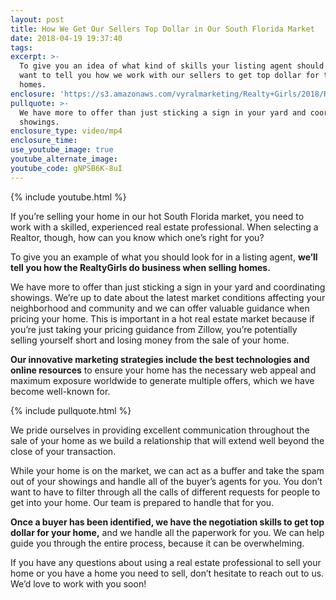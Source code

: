 ```yaml
---
layout: post
title: How We Get Our Sellers Top Dollar in Our South Florida Market
date: 2018-04-19 19:37:40
tags:
excerpt: >-
  To give you an idea of what kind of skills your listing agent should have, we
  want to tell you how we work with our sellers to get top dollar for their
  homes.
enclosure: 'https://s3.amazonaws.com/vyralmarketing/Realty+Girls/2018/RealtyGirls-.mp4'
pullquote: >-
  We have more to offer than just sticking a sign in your yard and coordinating
  showings.
enclosure_type: video/mp4
enclosure_time:
use_youtube_image: true
youtube_alternate_image:
youtube_code: gNPSB6K-8uI
---
```


{% include youtube.html %}

If you’re selling your home in our hot South Florida market, you need to work with a skilled, experienced real estate professional. When selecting a Realtor, though, how can you know which one’s right for you?&nbsp;

To give you an example of what you should look for in a listing agent, **we’ll tell you how the RealtyGirls do business when selling homes.**&nbsp;

We have more to offer than just sticking a sign in your yard and coordinating showings. We’re up to date about the latest market conditions affecting your neighborhood and community and we can offer valuable guidance when pricing your home. This is important in a hot real estate market because if you’re just taking your pricing guidance from Zillow, you’re potentially selling yourself short and losing money from the sale of your home.&nbsp;

**Our innovative marketing strategies include the best technologies and online resources** to ensure your home has the necessary web appeal and maximum exposure worldwide to generate multiple offers, which we have become well-known for.&nbsp;

{% include pullquote.html %}

We pride ourselves in providing excellent communication throughout the sale of your home as we build a relationship that will extend well beyond the close of your transaction.&nbsp;

While your home is on the market, we can act as a buffer and take the spam out of your showings and handle all of the buyer’s agents for you. You don’t want to have to filter through all the calls of different requests for people to get into your home. Our team is prepared to handle that for you.&nbsp;

**Once a buyer has been identified, we have the negotiation skills to get top dollar for your home,** and we handle all the paperwork for you. We can help guide you through the entire process, because it can be overwhelming.&nbsp;

If you have any questions about using a real estate professional to sell your home or you have a home you need to sell, don’t hesitate to reach out to us. We’d love to work with you soon!